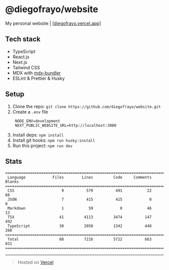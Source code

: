 # @diegofrayo/website

My personal website | [[diegofrayo.vercel.app]](https://diegofrayo.vercel.app)

## Tech stack

- TypeScript
- React.js
- Next.js
- Tailwind CSS
- MDX with [mdx-bundler](https://github.com/kentcdodds/mdx-bundler)
- ESLint & Prettier & Husky

## Setup

1. Clone the repo: `git clone https://github.com/diegofrayo/website.git`
1. Create a `.env` file
   ```
    NODE_ENV=development
    NEXT_PUBLIC_WEBSITE_URL=http://localhost:3000
   ```
1. Install deps: `npm install`
1. Install git hooks: `npm run husky:install`
1. Run this project: `npm run dev`

## Stats

```
===============================================================================
 Language            Files        Lines         Code     Comments       Blanks
===============================================================================
 CSS                     9          579          491           22           66
 JSON                    7          415          415            0            0
 Markdown                1           59            0           46           13
 TSX                    41         4113         3474          147          492
 TypeScript             30         2050         1342          448          260
===============================================================================
 Total                  88         7216         5722          663          831
===============================================================================
```

---

> Hosted on [Vercel](https://vercel.com)
